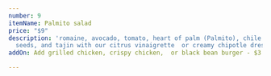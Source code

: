 ```yaml
---
number: 9
itemName: Palmito salad
price: "$9"
description: 'romaine, avocado, tomato, heart of palm (Palmito), chile lime pumpkin
  seeds, and tajin with our citrus vinaigrette  or creamy chipotle dressing '
addOn: Add grilled chicken, crispy chicken,  or black bean burger - $3

---
```

